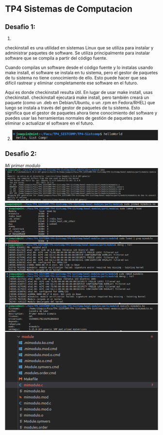 # TP4 Sistemas de Computacion

## Desafio 1:

1) 
checkinstall es una utilidad en sistemas Linux que se utiliza para instalar y administrar paquetes de software. Se utiliza principalmente para instalar software que se compila a partir del código fuente.

Cuando compilas un software desde el código fuente y lo instalas usando make install, el software se instala en tu sistema, pero el gestor de paquetes de tu sistema no tiene conocimiento de ello. Esto puede hacer que sea difícil rastrear y eliminar completamente ese software en el futuro.

Aquí es donde checkinstall resulta útil. En lugar de usar make install, usas checkinstall. checkinstall ejecutará make install, pero también creará un paquete (como un .deb en Debian/Ubuntu, o un .rpm en Fedora/RHEL) que luego se instala a través del gestor de paquetes de tu sistema. Esto significa que el gestor de paquetes ahora tiene conocimiento del software y puedes usar las herramientas normales de gestión de paquetes para eliminar o actualizar el software en el futuro.

2) ![alt text](image.png)



## Desafio 2:
*Mi primer modulo*
![alt text](image-1.png)
![alt text](image-2.png)
![alt text](image-3.png)
![alt text](image-4.png)
![alt text](image-5.png)
![alt text](image-6.png)
![alt text](image-7.png)
![alt text](image-8.png)




